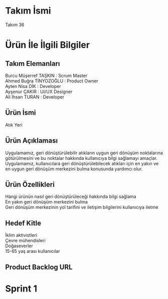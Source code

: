 # Takım İsmi
Takım 36
# Ürün İle İlgili Bilgiler
## Takım Elemanları
Burcu Müşerref TAŞKIN : Scrum Master <br/>
Ahmed Buğra TİNYOZOĞLU : Product Owner <br/>
Ayten Nisa DİK : Developer <br/>
Ayşenur ÇAKIR : UI/UX Designer <br/>
Ali İhsan TURAN : Developer <br/>
## Ürün İsmi
Atık Yeri
## Ürün Açıklaması
Uygulamamız, geri dönüştürülebilir atıkların uygun geri dönüşüm noktalarına götürülmesini ve bu noktalar hakkında kullanıcıya bilgi sağlamayı amaçlar. Uygulamamız, kullanıcılara geri dönüştürülebilecek atıkları için en yakın ve en uygun geri dönüşüm merkezini bulma konusunda yardımcı olur.
## Ürün Özellikleri
Hangi ürünün nasıl geri dönüştürüleceği hakkında bilgi sağlama <br/>
En yakın geri dönüşüm merkezini bulma <br/>
Geri dönüşüm merkezinin yol tarifini ve iletişim bilgilerini kullanıcıya iletme <br/>
## Hedef Kitle
İklim aktivistleri <br/>
Çevre mühendisleri <br/>
Doğaseverler <br/>
15-65 yaş arası kullanıcılar <br/>
## Product Backlog URL

# Sprint 1
